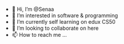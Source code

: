 - 👋 Hi, I’m @Senaa
- 👀 I’m interested in software & programming 
- 🌱 I’m currently self learning on edux CS50 
- 💞️ I’m looking to collaborate on here
- 📫 How to reach me ...

<!---
SenaaAbdall/SenaaAbdall is a ✨ special ✨ repository because its `README.md` (this file) appears on your GitHub profile.
You can click the Preview link to take a look at your changes.
--->

